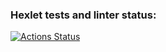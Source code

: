 ### Hexlet tests and linter status:
[![Actions Status](https://github.com/nizovtsevmain/devops-for-developers-project-74/actions/workflows/hexlet-check.yml/badge.svg)](https://github.com/nizovtsevmain/devops-for-developers-project-74/actions)